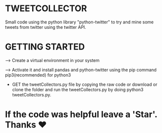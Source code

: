 # TWEETCOLLECTOR
Small code using the python library "python-twitter" to try and mine some tweets from twitter using the twitter API. 


# GETTING STARTED

--> Create a virtual environment in your system


--> Activate it and install pandas and python-twitter using the pip command pip3(recommended) for python3

- GET the tweetCollectors.py file by copying the raw code or download or clone the folder and run the tweetCollectors.py 
by doing python3 tweetCollectors.py.

# If the code was helpful leave a 'Star'. Thanks ❤️

